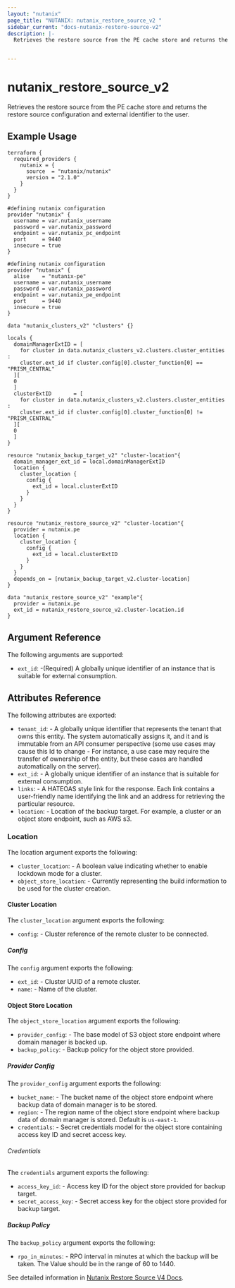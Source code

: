 ```yaml
---
layout: "nutanix"
page_title: "NUTANIX: nutanix_restore_source_v2 "
sidebar_current: "docs-nutanix-restore-source-v2"
description: |-
  Retrieves the restore source from the PE cache store and returns the restore source configuration and external identifier to the user.


---
```


# nutanix_restore_source_v2

Retrieves the restore source from the PE cache store and returns the restore source configuration and external identifier to the user.


## Example Usage

```hcl
terraform {
  required_providers {
    nutanix = {
      source  = "nutanix/nutanix"
      version = "2.1.0"
    }
  }
}

#defining nutanix configuration
provider "nutanix" {
  username = var.nutanix_username
  password = var.nutanix_password
  endpoint = var.nutanix_pc_endpoint
  port     = 9440
  insecure = true
}

#defining nutanix configuration
provider "nutanix" {
  alise    = "nutanix-pe"
  username = var.nutanix_username
  password = var.nutanix_password
  endpoint = var.nutanix_pe_endpoint
  port     = 9440
  insecure = true
}

data "nutanix_clusters_v2" "clusters" {}

locals {
  domainManagerExtID = [
    for cluster in data.nutanix_clusters_v2.clusters.cluster_entities :
    cluster.ext_id if cluster.config[0].cluster_function[0] == "PRISM_CENTRAL"
  ][
  0
  ]
  clusterExtID       = [
    for cluster in data.nutanix_clusters_v2.clusters.cluster_entities :
    cluster.ext_id if cluster.config[0].cluster_function[0] != "PRISM_CENTRAL"
  ][
  0
  ]
}

resource "nutanix_backup_target_v2" "cluster-location"{
  domain_manager_ext_id = local.domainManagerExtID
  location {
    cluster_location {
      config {
        ext_id = local.clusterExtID
      }
    }
  }
}

resource "nutanix_restore_source_v2" "cluster-location"{
  provider = nutanix.pe
  location {
    cluster_location {
      config {
        ext_id = local.clusterExtID
      }
    }
  }
  depends_on = [nutanix_backup_target_v2.cluster-location]
}

data "nutanix_restore_source_v2" "example"{
  provider = nutanix.pe
  ext_id = nutanix_restore_source_v2.cluster-location.id
}

```

## Argument Reference
The following arguments are supported:

* `ext_id`: -(Required) A globally unique identifier of an instance that is suitable for external consumption.

## Attributes Reference
The following attributes are exported:

* `tenant_id`: - A globally unique identifier that represents the tenant that owns this entity. The system automatically assigns it, and it and is immutable from an API consumer perspective (some use cases may cause this Id to change - For instance, a use case may require the transfer of ownership of the entity, but these cases are handled automatically on the server).
* `ext_id`: - A globally unique identifier of an instance that is suitable for external consumption.
* `links`: - A HATEOAS style link for the response. Each link contains a user-friendly name identifying the link and an address for retrieving the particular resource.
* `location`: - Location of the backup target. For example, a cluster or an object store endpoint, such as AWS s3.

### Location
The location argument exports the following:

* `cluster_location`: - A boolean value indicating whether to enable lockdown mode for a cluster.
* `object_store_location`: - Currently representing the build information to be used for the cluster creation.

#### Cluster Location
The `cluster_location` argument exports the following:

* `config`: - Cluster reference of the remote cluster to be connected.

##### Config
The `config` argument exports the following:

* `ext_id`: - Cluster UUID of a remote cluster.
* `name`: - Name of the cluster.


#### Object Store Location
The `object_store_location` argument exports the following:

* `provider_config`: - The base model of S3 object store endpoint where domain manager is backed up.
* `backup_policy`: - Backup policy for the object store provided.

##### Provider Config
The `provider_config` argument exports the following:

* `bucket_name`: - The bucket name of the object store endpoint where backup data of domain manager is to be stored.
* `region`: - The region name of the object store endpoint where backup data of domain manager is stored. Default is `us-east-1`.
* `credentials`: - Secret credentials model for the object store containing access key ID and secret access key.

###### Credentials
The `credentials` argument exports the following:

* `access_key_id`: - Access key ID for the object store provided for backup target.
* `secret_access_key`: - Secret access key for the object store provided for backup target.

##### Backup Policy
The `backup_policy` argument exports the following:

* `rpo_in_minutes`: - RPO interval in minutes at which the backup will be taken. The Value should be in the range of 60 to 1440.



See detailed information in [Nutanix Restore Source V4 Docs](https://developers.nutanix.com/api-reference?namespace=prism&version=v4.0#tag/DomainManager/operation/getRestoreSourceById).